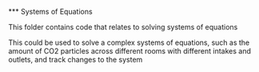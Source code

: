 *** Systems of Equations

This folder contains code that relates to solving systems of equations

This could be used to solve a complex systems of equations, such as the amount of  CO2 particles
across different rooms with different intakes and outlets, and track changes to the system
